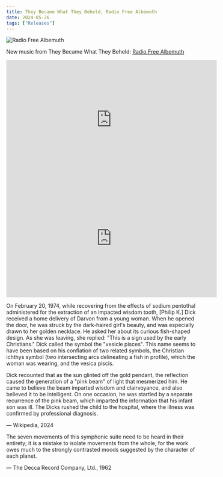 ```yaml
---
title: They Became What They Beheld, Radio Free Albemuth
date: 2024-05-26
tags: ["Releases"]
---
```


![Radio Free Albemuth](/images/radio-free-albemuth.jpg)

New music from They Became What They Beheld: [Radio Free Albemuth](https://theybecamewhattheybeheld.bandcamp.com/album/radio-free-albemuth)<!--x-->

<iframe width="560" height="315" src="https://www.youtube.com/embed/rT82FIPARv0?si=xxHluGfCH0SE_cSG" title="YouTube video player" frameborder="0" allow="accelerometer; autoplay; clipboard-write; encrypted-media; gyroscope; picture-in-picture; web-share" referrerpolicy="strict-origin-when-cross-origin" allowfullscreen></iframe>

<iframe width="560" height="315" src="https://www.youtube.com/embed/UjfD0ztE29w?si=XZ6I5eNX81SS0Ull" title="YouTube video player" frameborder="0" allow="accelerometer; autoplay; clipboard-write; encrypted-media; gyroscope; picture-in-picture; web-share" referrerpolicy="strict-origin-when-cross-origin" allowfullscreen></iframe>

On February 20, 1974, while recovering from the effects of sodium pentothal administered for the extraction of an impacted wisdom tooth, [Philip K.] Dick received a home delivery of Darvon from a young woman. When he opened the door, he was struck by the dark-haired girl's beauty, and was especially drawn to her golden necklace. He asked her about its curious fish-shaped design. As she was leaving, she replied: "This is a sign used by the early Christians." Dick called the symbol the "vesicle pisces". This name seems to have been based on his conflation of two related symbols, the Christian ichthys symbol (two intersecting arcs delineating a fish in profile), which the woman was wearing, and the vesica piscis.

Dick recounted that as the sun glinted off the gold pendant, the reflection caused the generation of a "pink beam" of light that mesmerized him. He came to believe the beam imparted wisdom and clairvoyance, and also believed it to be intelligent. On one occasion, he was startled by a separate recurrence of the pink beam, which imparted the information that his infant son was ill. The Dicks rushed the child to the hospital, where the illness was confirmed by professional diagnosis.

— Wikipedia, 2024

The seven movements of this symphonic suite need to be heard in their entirety; it is a mistake to isolate movements from the whole, for the work owes much to the strongly contrasted moods suggested by the character of each planet.

— The Decca Record Company, Ltd., 1962
